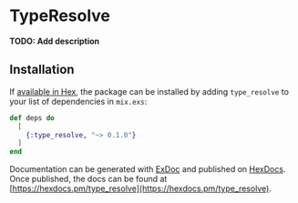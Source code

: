 # TypeResolve

**TODO: Add description**

## Installation

If [available in Hex](https://hex.pm/docs/publish), the package can be installed
by adding `type_resolve` to your list of dependencies in `mix.exs`:

```elixir
def deps do
  [
    {:type_resolve, "~> 0.1.0"}
  ]
end
```

Documentation can be generated with [ExDoc](https://github.com/elixir-lang/ex_doc)
and published on [HexDocs](https://hexdocs.pm). Once published, the docs can
be found at [https://hexdocs.pm/type_resolve](https://hexdocs.pm/type_resolve).


